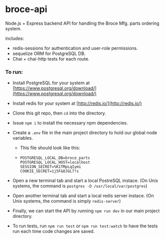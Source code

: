 # broce-api  
Node.js + Express backend API for handling the Broce Mfg. parts ordering system.

includes:

- redis-sessions for authentication and user-role permissions.
- sequelize ORM for PostgreSQL DB.
- Chai + chai-http tests for each route.

### To run:

- Install PostgreSQL for your system at [https://www.postgresql.org/download/](https://www.postgresql.org/download/)

- Install redis for your system at [http://redis.io/](http://redis.io/)

- Clone this git repo, then `cd` into the directory.

- Issue `npm i` to install the necessary npm dependencies.

- Create a `.env` file in the main project directory to hold our global node variables.

  - This file should look like this:

  - ``` POSTGRESQL_LOCAL_DB=broce_parts
    POSTGRESQL_LOCAL_DB=broce_parts
    POSTGRESQL_LOCAL_HOST=localhost
    SESSION_SECRET=%K1TMpLqIymi
    COOKIE_SECRET=1j5F&OJGL7!s
    ```

- Open a new terminal tab and start a local PostreSQL instace. (On Unix systems, the command is `postgres -D /usr/local/var/postgres`)

- Open another terminal tab and start a local redis server instace. (On Unix systems, the command is simply `redis-server`)

- Finally, we can start the API by running `npm run dev` in our main project directory.

- To run tests, run `npm run test` or `npm run test:watch` to have the tests run each time code changes are saved.